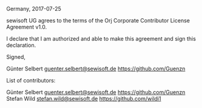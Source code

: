Germany, 2017-07-25

sewisoft UG agrees to the terms of the Orj Corporate
Contributor License Agreement v1.0.

I declare that I am authorized and able to make this agreement and sign this 
declaration.

Signed,

Günter Selbert guenter.selbert@sewisoft.de https://github.com/Guenzn

List of contributors:

Günter Selbert guenter.selbert@sewisoft.de https://github.com/Guenzn
Stefan Wild stefan.wild@sewisoft.de https://github.com/wildi1
